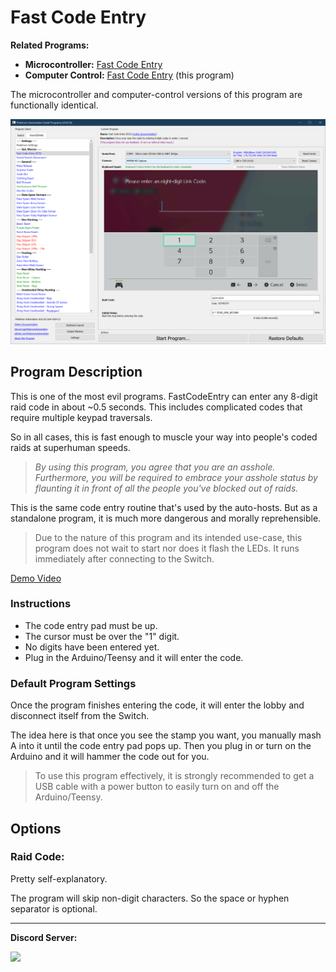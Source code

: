 # Fast Code Entry

**Related Programs:**
- **Microcontroller:** [Fast Code Entry](https://github.com/PokemonAutomation/Microcontroller/blob/master/Wiki/Programs/PokemonSwSh/FastCodeEntry.md)
- **Computer Control:** [Fast Code Entry](https://github.com/PokemonAutomation/ComputerControl/blob/master/Wiki/Programs/PokemonSwSh/FastCodeEntry.md) (this program)

The microcontroller and computer-control versions of this program are functionally identical.

<img src="images/FastCodeEntry-0.png">


## Program Description

This is one of the most evil programs. FastCodeEntry can enter any 8-digit raid code in about ~0.5 seconds. This includes complicated codes that require multiple keypad traversals.

So in all cases, this is fast enough to muscle your way into people's coded raids at superhuman speeds.

> *By using this program, you agree that you are an asshole. Furthermore, you will be required to embrace your asshole status by flaunting it in front of all the people you've blocked out of raids.*

This is the same code entry routine that's used by the auto-hosts. But as a standalone program, it is much more dangerous and morally reprehensible.

> Due to the nature of this program and its intended use-case, this program does not wait to start nor does it flash the LEDs. It runs immediately after connecting to the Switch.

[Demo Video](https://cdn.discordapp.com/attachments/755635697737531544/809314697476046898/Serial_-_FCE.mov)

### Instructions

- The code entry pad must be up.
- The cursor must be over the "1" digit.
- No digits have been entered yet.
- Plug in the Arduino/Teensy and it will enter the code.

### Default Program Settings

Once the program finishes entering the code, it will enter the lobby and disconnect itself from the Switch.

The idea here is that once you see the stamp you want, you manually mash A into it until the code entry pad pops up. Then you plug in or turn on the Arduino and it will hammer the code out for you.

> To use this program effectively, it is strongly recommended to get a USB cable with a power button to easily turn on and off the Arduino/Teensy.


## Options

### Raid Code:

Pretty self-explanatory.

The program will skip non-digit characters. So the space or hyphen separator is optional.


<hr>

**Discord Server:** 

[<img src="https://canary.discordapp.com/api/guilds/695809740428673034/widget.png?style=banner2">](https://discord.gg/cQ4gWxN)


